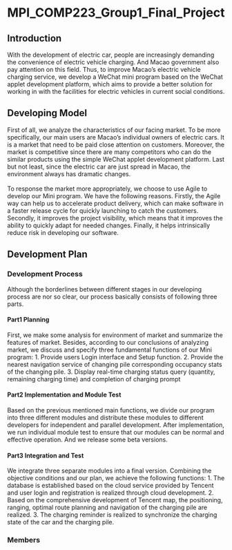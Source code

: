 # MPI_COMP223_Group1_Final_Project
## Introduction
With the development of electric car, people are increasingly demanding the convenience of electric vehicle charging. And Macao government also pay attention on this field. Thus, to improve Macao’s electric vehicle charging service, we develop a WeChat mini program based on the WeChat applet development platform, which aims to provide a better solution for working in with the facilities for electric vehicles in current social conditions.
## Developing Model
First of all, we analyze the characteristics of our facing market. To be more specifically, our main users are Macao’s individual owners of electric cars. It is a market that need to be paid close attention on customers. Moreover, the market is competitive since there are many competitors who can do the similar products using the simple WeChat applet development platform. Last but not least, since the electric car are just spread in Macao, the environment always has dramatic changes.
<br>   
To response the market more appropriately, we choose to use Agile to develop our Mini program. We have the following reasons. Firstly, the Agile way can help us to accelerate product delivery, which can make software in a faster release cycle for quickly launching to catch the customers. Secondly, it improves the project visibility, which means that it improves the ability to quickly adapt for needed changes. Finally, it helps intrinsically reduce risk in developing our software.
## Development Plan
### Development Process
Although the borderlines between different stages in our developing process are nor so clear, our process basically consists of following three parts.
#### Part1 Planning
First, we make some analysis for environment of market and summarize the features of market. Besides, according to our conclusions of analyzing market, we discuss and specify three fundamental functions of our Mini program: 
    1.	Provide users Login interface and Setup function.
    2.	Provide the nearest navigation service of changing pile corresponding occupancy stats of the changing pile.
    3.	Display real-time charging status query (quantity, remaining charging time) and completion of charging prompt
#### Part2 Implementation and Module Test
Based on the previous mentioned main functions, we divide our program into three different modules and distribute these modules to different developers for independent and parallel development. After implementation, we run individual module test to ensure that our modules can be normal and effective operation. And we release some beta versions.
#### Part3 Integration and Test
We integrate three separate modules into a final version. Combining the objective conditions and our plan, we achieve the following functions:
    1.	The database is established based on the cloud service provided by Tencent and user login and registration is realized through cloud development.
    2.	Based on the comprehensive development of Tencent map, the positioning, ranging, optimal route planning and navigation of the charging pile are realized.
    3.	The charging reminder is realized to synchronize the charging state of the car and the charging pile.
### Members
    


    
    
     
    

